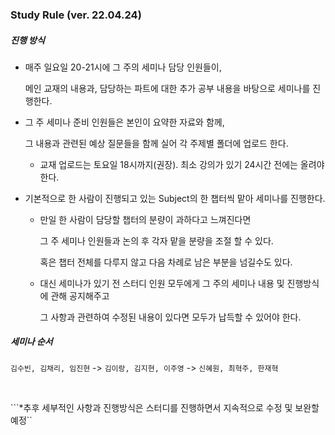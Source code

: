 ### Study Rule (ver. 22.04.24) 

##### 진행 방식 

- 매주 일요일 20-21시에 그 주의 세미나 담당 인원들이, 

  메인 교재의 내용과, 담당하는 파트에 대한 추가 공부 내용을 바탕으로 세미나를 진행한다.

- 그 주 세미나 준비 인원들은 본인이 요약한 자료와 함께, 

  그 내용과 관련된 예상 질문들을 함께 실어 각 주제별 폴더에 업로드 한다. 

  - 교재 업로드는 토요일 18시까지(권장). 최소 강의가 있기 24시간 전에는 올려야 한다. 

- 기본적으로 한 사람이 진행되고 있는 Subject의 한 챕터씩 맡아 세미나를 진행한다.

  - 만일 한 사람이 담당할 챕터의 분량이 과하다고 느껴진다면

    그 주 세미나 인원들과 논의 후 각자 맡을 분량을 조절 할 수 있다.

    혹은 챕터 전체를 다루지 않고 다음 차례로 남은 부분을 넘길수도 있다. 

  - 대신 세미나가 있기 전 스터디 인원 모두에게 그 주의 세미나 내용 및 진행방식에 관해 공지해주고

    그 사항과 관련하여 수정된 내용이 있다면 모두가 납득할 수 있어야 한다.

    

##### 세미나 순서 

```김수빈, 김채리, 임진현``` -> ```김이랑, 김지현, 이주영``` -> ```신혜원, 최혁주, 한재혁```

<br>

```*추후 세부적인 사항과 진행방식은 스터디를 진행하면서 지속적으로 수정 및 보완할 예정``